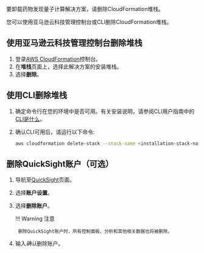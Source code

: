 要卸载药物发现量子计算解决方案，请删除CloudFormation堆栈。

您可以使用亚马逊云科技管理控制台或CLI删除CloudFormation堆栈。

## 使用亚马逊云科技管理控制台删除堆栈

1. 登录[AWS CloudFormation][cloudformation-console]控制台。
2. 在**堆栈**页面上，选择此解决方案的安装堆栈。
3. 选择**删除**。

## 使用CLI删除堆栈

1. 确定命令行在您的环境中是否可用。有关安装说明，请参阅CLI用户指南中的[CLI是什么][aws-cli]。
2. 确认CLI可用后，请运行以下命令:

    ```bash
    aws cloudformation delete-stack --stack-name <installation-stack-name>
    ```

## 删除QuickSight账户（可选）

1. 导航至[QuickSight](https://us-east-1.quicksight.aws.amazon.com/sn/admin)页面。
2. 选择**账户设置**。
3. 选择**删除账户**。

    !!! Warning 注意

        删除QuickSight账户时，所有控制面板、分析和其他相关数据也将被删除。

4.  输入*确认*删除账户。  

[cloudformation-console]: https://console.aws.amazon.com/cloudformation/home
[aws-cli]: https://docs.aws.amazon.com/cli/latest/userguide/cli-chap-welcome.html
